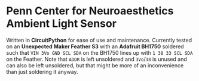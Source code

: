 # Penn Center for Neuroaesthetics Ambient Light Sensor

Written in **CircuitPython** for ease of use and maintenance. Currently tested on an **Unexpected Maker Feather S3** with an **Adafruit BH1750** soldered such that `VIN 3Vo GND SCL SDA` on the BH1750 lines up with `1 38 33 SCL SDA` on the Feather. Note that `ADDR` is left unsoldered and `3Vo`/`38` is unused and can also be left unsoldered, but that might be more of an inconvenience than just soldering it anyway.
